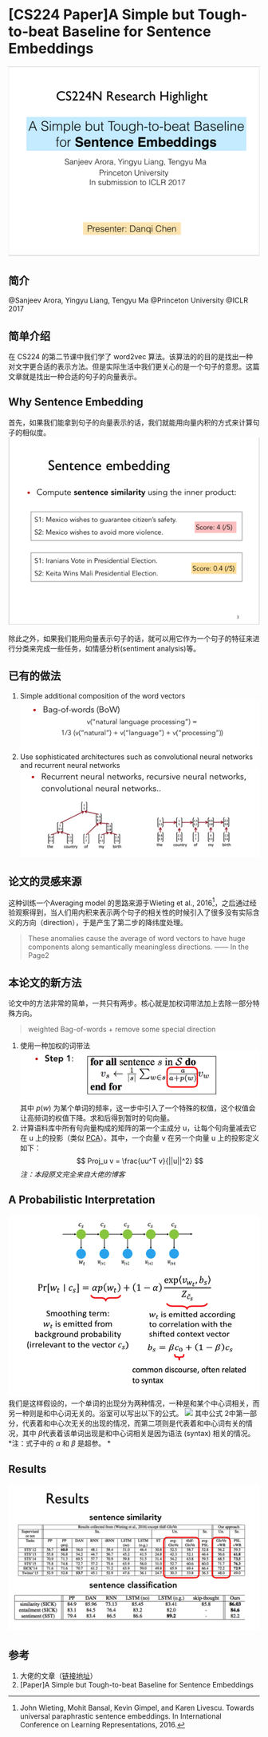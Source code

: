 
# [CS224 Paper]A Simple but Tough-to-beat Baseline for Sentence Embeddings
![](DraggedImage.png)
## 简介
@Sanjeev Arora, Yingyu Liang, Tengyu Ma
@Princeton University
@ICLR 2017
## 简单介绍
在 CS224 的第二节课中我们学了 word2vec 算法。该算法的的目的是找出一种对文字更合适的表示方法。但是实际生活中我们更关心的是一个句子的意思。这篇文章就是找出一种合适的句子的向量表示。
## Why Sentence Embedding
首先，如果我们能拿到句子的向量表示的话，我们就能用向量内积的方式来计算句子的相似度。
![](DraggedImage-1.png)

除此之外，如果我们能用向量表示句子的话，就可以用它作为一个句子的特征来进行分类来完成一些任务，如情感分析(sentiment analysis)等。

## 已有的做法
1. Simple additional composition of the word vectors
	![](DraggedImage-2.png)
2. Use sophisticated architectures such as convolutional neural networks and recurrent neural networks
	![](DraggedImage-3.png)
## 论文的灵感来源
这种训练一个Averaging model 的思路来源于Wieting et al., 2016[^1]，之后通过经验观察得到，当人们用内积来表示两个句子的相关性的时候引入了很多没有实际含义的方向（direction），于是产生了第二步的降纬度处理。
> These anomalies cause the average of word vectors to have huge components along semantically meaningless directions.
> —— In the Page2

## 本论文的新方法
论文中的方法非常的简单，一共只有两步。核心就是加权词带法加上去除一部分特殊方向。
> weighted Bag-of-words + remove some special direction
1. 使用一种加权的词带法
	![](DraggedImage-4.png)
	其中 $p(w)$ 为某个单词的频率，这一步中引入了一个特殊的权值，这个权值会让高频词的权值下降。求和后得到暂时的句向量。
2. 计算语料库中所有句向量构成的矩阵的第一个主成分 u，让每个句向量减去它在 u 上的投影（类似 [PCA](ulysses://x-callback-url/open?id=vd5I-ajbi0rXntk7yrCz4g)）。其中，一个向量 v 在另一个向量 u 上的投影定义如下：
	$$
	Proj_u v = \frac{uu^T v}{||u||^2}  
	$$
	*注：本段原文完全来自大佬的博客*

## A Probabilistic Interpretation
![](DraggedImage-5.png)
我们是这样假设的，一个单词的出现分为两种情况，一种是和某个中心词相关，而另一种则是和中心词无关的。浴室可以写出以下的公式。
![](DraggedImage.tiff)
其中公式 2中第一部分，代表着和中心次无关的出现的情况，而第二项则是代表着和中心词有关的情况，其中 $\beta$代表着该单词出现是和中心词相关是因为语法 (syntax) 相关的情况。
*注：式子中的 $\alpha$ 和 $\beta$ 是超参。 *
## Results
![](DraggedImage-6.png)
## 参考
1. 大佬的文章（[链接地址](http://www.hankcs.com/nlp/cs224n-sentence-embeddings.html)）
2. [Paper]A Simple but Tough-to-beat Baseline for Sentence Embeddings

<script type="text/x-mathjax-config">MathJax.Hub.Config({tex2jax: {inlineMath:[['$','$']]}});</script>

<script type="text/javascript" src="https://cdnjs.cloudflare.com/ajax/libs/mathjax/2.7.1/MathJax.js?config=TeX-AMS-MML_HTMLorMML"></script>

[^1]:	John Wieting, Mohit Bansal, Kevin Gimpel, and Karen Livescu. Towards universal paraphrastic sentence embeddings. In International Conference on Learning Representations, 2016.